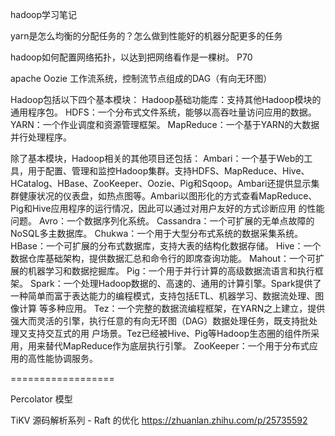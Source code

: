 hadoop学习笔记

yarn是怎么均衡的分配任务的？怎么做到性能好的机器分配更多的任务

hadoop如何配置网络拓扑，以达到把网络看作是一棵树。 P70

apache Oozie 工作流系统，控制流节点组成的DAG（有向无环图）


Hadoop包括以下四个基本模块：
Hadoop基础功能库：支持其他Hadoop模块的通用程序包。 
HDFS：一个分布式文件系统，能够以高吞吐量访问应用的数据。 
YARN：一个作业调度和资源管理框架。 
MapReduce：一个基于YARN的大数据并行处理程序。

除了基本模块，Hadoop相关的其他项目还包括：
Ambari：一个基于Web的工具，用于配置、管理和监控Hadoop集群。支持HDFS、MapReduce、Hive、HCatalog、HBase、ZooKeeper、Oozie、Pig和Sqoop。Ambari还提供显示集群健康状况的仪表盘，如热点图等。Ambari以图形化的方式查看MapReduce、Pig和Hive应用程序的运行情况，因此可以通过对用户友好的方式诊断应用 的性能问题。 
Avro：一个数据序列化系统。 
Cassandra：一个可扩展的无单点故障的NoSQL多主数据库。
Chukwa：一个用于大型分布式系统的数据采集系统。 
HBase：一个可扩展的分布式数据库，支持大表的结构化数据存储。
Hive：一个数据仓库基础架构，提供数据汇总和命令行的即席查询功能。 
Mahout：一个可扩展的机器学习和数据挖掘库。 
Pig：一个用于并行计算的高级数据流语言和执行框架。 
Spark：一个处理Hadoop数据的、高速的、通用的计算引擎。Spark提供了一种简单而富于表达能力的编程模式，支持包括ETL、机器学习、数据流处理、图像计算 等多种应用。 
Tez：一个完整的数据流编程框架，在YARN之上建立，提供强大而灵活的引擎，执行任意的有向无环图（DAG）数据处理任务，既支持批处理又支持交互式的用 户场景。Tez已经被Hive、Pig等Hadoop生态圈的组件所采用，用来替代MapReduce作为底层执行引擎。 
ZooKeeper：一个用于分布式应用的高性能协调服务。




==================

Percolator 模型

TiKV 源码解析系列 - Raft 的优化
https://zhuanlan.zhihu.com/p/25735592



